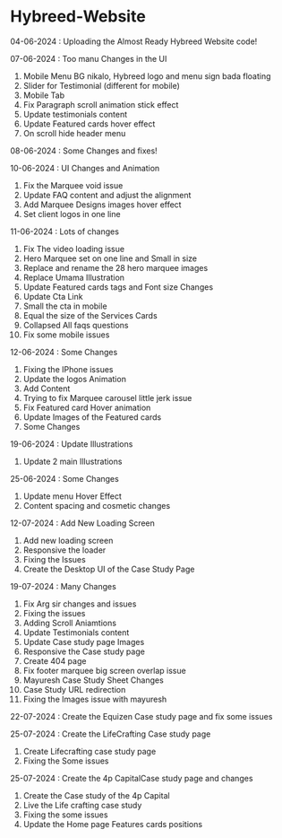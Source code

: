 # Hybreed-Website

04-06-2024 : Uploading the Almost Ready Hybreed Website code!

07-06-2024 : Too manu Changes in the UI 
1. Mobile Menu BG nikalo, Hybreed logo and menu sign bada floating
2. Slider for Testimonial (different for mobile)
3. Mobile Tab
4. Fix Paragraph scroll animation stick effect
5. Update testimonials content
6. Update Featured cards hover effect
7. On scroll hide header menu

08-06-2024 : Some Changes and fixes!

10-06-2024 : UI Changes and Animation 
1. Fix the Marquee void issue
2. Update FAQ content and adjust the alignment
3. Add Marquee Designs images hover effect
4. Set client logos in one line 

11-06-2024 : Lots of changes 
1. Fix The video loading issue
2. Hero Marquee set on one line and Small in size
3. Replace and rename the 28 hero marquee images
4. Replace Umama Illustration
5. Update Featured cards tags and Font size Changes
6. Update Cta Link
7. Small the cta in mobile
8. Equal the size of the Services Cards
9. Collapsed All faqs questions
10. Fix some mobile issues

12-06-2024 : Some Changes
1. Fixing the IPhone issues
2. Update the logos Animation
3. Add Content
4. Trying to fix Marquee carousel little jerk issue
5. Fix Featured card Hover animation
6. Update Images of the Featured cards
7. Some Changes

19-06-2024 : Update Illustrations
1. Update 2 main Illustrations

25-06-2024 : Some Changes 
1. Update menu Hover Effect
2. Content spacing and cosmetic changes


12-07-2024 : Add New Loading Screen
1. Add new loading screen 
2. Responsive the loader
3. Fixing the Issues
4. Create the Desktop UI of the Case Study Page 

19-07-2024 : Many Changes
1. Fix Arg sir changes and issues
2. Fixing the issues
3. Adding Scroll Aniamtions
4. Update Testimonials content
5. Update Case study page Images
6. Responsive the Case study page
7. Create 404 page
8. Fix footer marquee big screen overlap issue
9. Mayuresh Case Study Sheet Changes 
10. Case Study URL redirection
11. Fixing the Images issue with mayuresh


22-07-2024 : Create the Equizen Case study page and fix some issues

25-07-2024 : Create the LifeCrafting Case study page 
1. Create Lifecrafting case study page 
2. Fixing the Some issues

25-07-2024 : Create the 4p CapitalCase study page and changes
1. Create the Case study of the 4p Capital 
2. Live the Life crafting case study 
3. Fixing the some issues 
4. Update the Home page Features cards positions